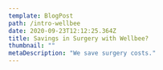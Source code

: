 ```yaml
---
template: BlogPost
path: /intro-wellbee
date: 2020-09-23T12:12:25.364Z
title: Savings in Surgery with Wellbee?
thumbnail: ""
metaDescription: "We save surgery costs."
---
```

